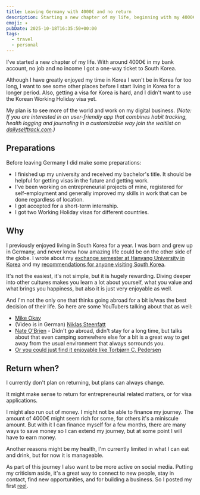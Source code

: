 ```yaml
---
title: Leaving Germany with 4000€ and no return
description: Starting a new chapter of my life, beginning with my 4000€ and a one-way flight to South Korea.
emoji: ✈️
pubDate: 2025-10-18T16:35:50+00:00
tags:
  - travel
  - personal
---
```


I've started a new chapter of my life. With around 4000€ in my bank account, no job and no income I got a one-way ticket to South Korea.

Although I have greatly enjoyed my time in Korea I won't be in Korea for too long, I want to see some other places before I start living in Korea for a longer period. Also, getting a visa for Korea is hard, and I didn't want to use the Korean Working Holiday visa yet.

My plan is to see more of the world and work on my digital business. *(Note: If you are interested in an user-friendly app that combines habit tracking, health logging and journaling in a customizable way join the waitlist on [dailyselftrack.com](https://dailyselftrack.com/).)*

## Preparations

Before leaving Germany I did make some preparations:

- I finished up my university and received my bachelor's title. It should be helpful for getting visas in the future and getting work.
- I've been working on entrepreneurial projects of mine, registered for self-employment and generally improved my skills in work that can be done regardless of location.
- I got accepted for a short-term internship.
- I got two Working Holiday visas for different countries.

## Why

I previously enjoyed living in South Korea for a year. I was born and grew up in Germany, and never knew how amazing life could be on the other side of the globe. I wrote about my [exchange semester at Hanyang University in Korea](/blog/hanyang-erica-exchange) and my [recommendations for anyone visiting South Korea](/blog/south-korea-travel-guide).

It's not the easiest, it's not simple, but it is hugely rewarding. Diving deeper into other cultures makes you learn a lot about yourself, what you value and what brings you happiness, but also it is just very enjoyable as well.

And I'm not the only one that thinks going abroad for a bit is/was the best decision of their life. So here are some YouTubers talking about that as well:
- [Mike Okay](https://youtu.be/cZX0VY11JvI)
- (Video is in German) [Niklas Steenfatt](https://youtu.be/fKcYTAB3tp8?t=853) 
- [Nate O'Brien](https://youtu.be/bwojg1i9dls?t=536) - Didn't go abroad, didn't stay for a long time, but talks about that even camping somewhere else for a bit is a great way to get away from the usual environment that always sorrounds you.
- [Or you could just find it enjoyable like Torbjørn C. Pedersen](https://www.onceuponasaga.dk/why-not)

## Return when?

I currently don't plan on returning, but plans can always change.

It might make sense to return for entrepreneurial related matters, or for visa applications.

I might also run out of money. I might not be able to finance my journey. The amount of 4000€ might seem rich for some, for others it's a miniscule amount. But with it I can finance myself for a few months, there are many ways to save money so I can extend my journey, but at some point I will have to earn money.

Another reasons might be my health, I'm currently limited in what I can eat and drink, but for now it is manageable.

As part of this journey I also want to be more active on social media. Putting my criticism aside, it's a great way to connect to new people, stay in contact, find new opportunities, and for building a business. So I posted my first [reel](https://www.instagram.com/reel/DKTpKj6yKqy/).